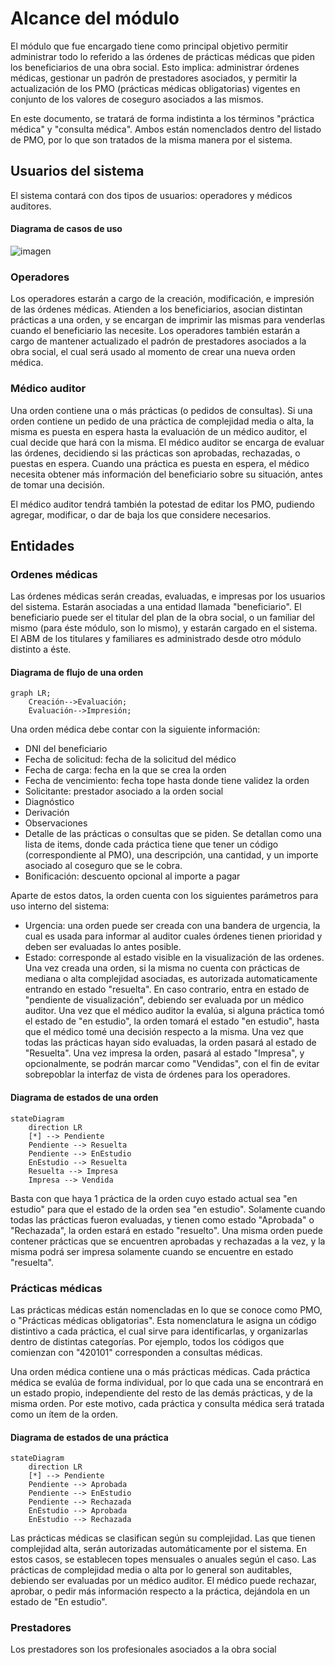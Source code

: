# Alcance del módulo

El módulo que fue encargado tiene como principal objetivo permitir administrar todo lo referido a las órdenes de prácticas médicas que piden los beneficiarios de una obra social. Esto implica: administrar órdenes médicas, gestionar un padrón de prestadores asociados, y permitir la actualización de los PMO (prácticas médicas obligatorias) vigentes en conjunto de los valores de coseguro asociados a las mismos.

En este documento, se tratará de forma indistinta a los términos "práctica médica" y "consulta médica". Ambos están nomenclados dentro del listado de PMO, por lo que son
tratados de la misma manera por el sistema.

## Usuarios del sistema

El sistema contará con dos tipos de usuarios: operadores y médicos auditores.

#### Diagrama de casos de uso

![imagen](https://user-images.githubusercontent.com/45775681/181996789-a6b6dadc-b5cb-4c6a-82e7-a19ad03fe16d.png)

### Operadores

Los operadores estarán a cargo de la creación, modificación, e impresión de las órdenes médicas. Atienden a los beneficiarios, asocian distintan prácticas a una orden, y se encargan de imprimir las mismas para venderlas cuando el beneficiario las necesite. Los operadores también estarán a cargo de mantener actualizado el padrón de prestadores asociados a la obra social, el cual será usado al momento de crear una nueva orden médica.

### Médico auditor

Una orden contiene una o más prácticas (o pedidos de consultas). Si una orden contiene un pedido de una práctica de complejidad media o alta, la misma es puesta en espera hasta la evaluación de un médico auditor, el cual decide que hará con la misma. El médico auditor se encarga de evaluar las órdenes, decidiendo si las prácticas son aprobadas, rechazadas, o puestas en espera. Cuando una práctica es puesta en espera, el médico necesita obtener más información del beneficiario sobre su situación, antes de tomar una decisión.

El médico auditor tendrá también la potestad de editar los PMO, pudiendo agregar, modificar, o dar de baja los que considere necesarios.

## Entidades

### Ordenes médicas

Las órdenes médicas serán creadas, evaluadas, e impresas por los usuarios del sistema. Estarán asociadas a una entidad llamada "beneficiario". El beneficiario puede ser el titular del plan de la obra social, o un familiar del mismo (para éste módulo, son lo mismo), y estarán cargado en el sistema. El ABM de los titulares y familiares es administrado desde otro módulo distinto a éste.

#### Diagrama de flujo de una orden

```mermaid
graph LR;
    Creación-->Evaluación;
    Evaluación-->Impresión;
```

Una orden médica debe contar con la siguiente información:

- DNI del beneficiario
- Fecha de solicitud: fecha de la solicitud del médico
- Fecha de carga: fecha en la que se crea la orden
- Fecha de vencimiento: fecha tope hasta donde tiene validez la orden 
- Solicitante: prestador asociado a la orden social
- Diagnóstico
- Derivación
- Observaciones
- Detalle de las prácticas o consultas que se piden. Se detallan como una lista de items, donde cada práctica tiene que tener un código (correspondiente al PMO), una descripción, una cantidad, y un importe asociado al coseguro que se le cobra.
- Bonificación: descuento opcional al importe a pagar

Aparte de estos datos, la orden cuenta con los siguientes parámetros para uso interno del sistema:

- Urgencia: una orden puede ser creada con una bandera de urgencia, la cual es usada para informar al auditor cuales órdenes tienen prioridad y deben ser evaluadas
 lo antes posible.
- Estado: corresponde al estado visible en la visualización de las ordenes. Una vez creada una orden, si la misma no cuenta con prácticas de mediana o alta complejidad asociadas, es autorizada automaticamente entrando en estado "resuelta". En caso contrario, entra en estado de "pendiente de visualización", debiendo ser evaluada por un médico auditor. Una vez que el médico auditor la evalúa, si alguna práctica tomó el estado de "en estudio", la orden tomará el estado "en estudio", hasta que el médico tomé una decisión respecto a la misma. Una vez que todas las prácticas hayan sido evaluadas, la orden pasará al estado de "Resuelta". Una vez impresa la orden, pasará al estado "Impresa", y opcionalmente, se podrán marcar como "Vendidas", con el fin de evitar sobrepoblar la interfaz de vista de órdenes para los operadores.

#### Diagrama de estados de una orden

```mermaid
stateDiagram
    direction LR
    [*] --> Pendiente
    Pendiente --> Resuelta
    Pendiente --> EnEstudio
    EnEstudio --> Resuelta
    Resuelta --> Impresa
    Impresa --> Vendida
```

Basta con que haya 1 práctica de la orden cuyo estado actual sea "en estudio" para que el estado de la orden sea "en estudio". Solamente cuando todas las prácticas fueron evaluadas,
y tienen como estado "Aprobada" o "Rechazada", la orden estará en estado "resuelto". Una misma orden puede contener prácticas que se encuentren aprobadas y rechazadas a la vez, y la misma podrá
ser impresa solamente cuando se encuentre en estado "resuelta".

### Prácticas médicas

Las prácticas médicas están nomencladas en lo que se conoce como PMO, o "Prácticas médicas obligatorias". Esta nomenclatura le asigna un código distintivo a cada
práctica, el cual sirve para identificarlas, y organizarlas dentro de distintas categorías. Por ejemplo, todos los códigos que comienzan con "420101" corresponden a consultas médicas.

Una orden médica contiene una o más prácticas médicas. Cada práctica médica se evalúa de forma individual, por lo que cada una se encontrará en un estado propio, independiente del resto de las demás prácticas, y de la misma orden. Por este motivo, cada práctica y consulta médica será tratada como un ítem de la orden.

#### Diagrama de estados de una práctica

```mermaid
stateDiagram
    direction LR
    [*] --> Pendiente
    Pendiente --> Aprobada
    Pendiente --> EnEstudio
    Pendiente --> Rechazada
    EnEstudio --> Aprobada
    EnEstudio --> Rechazada
```

Las prácticas médicas se clasifican según su complejidad. Las que tienen complejidad alta, serán autorizadas automáticamente por el sistema. En estos casos, se establecen topes mensuales o anuales según el caso.
Las prácticas de complejidad media o alta por lo general son auditables, debiendo ser evaluadas por un médico auditor. El médico puede rechazar, aprobar, o pedir más información respecto a la práctica, dejándola en un estado de "En estudio". 

### Prestadores

Los prestadores son los profesionales asociados a la obra social
